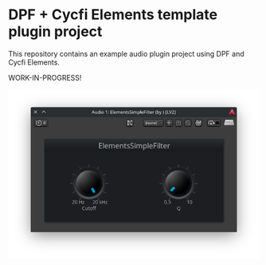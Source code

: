 # DPF + Cycfi Elements template plugin project

This repository contains an example audio plugin project using DPF and Cycfi Elements.

WORK-IN-PROGRESS!

![Screenshot](Screenshot.png "Screenshot")
